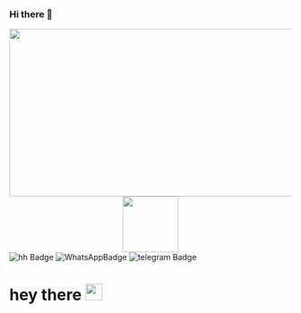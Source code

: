 ### Hi there 👋

<!--
**notime4dream/notime4dream** is a ✨ _special_ ✨ repository because its `README.md` (this file) appears on your GitHub profile.

Here are some ideas to get you started:

- 🔭 I’m currently working on ...
- 🌱 I’m currently learning ...
- 👯 I’m looking to collaborate on ...
- 🤔 I’m looking for help with ...
- 💬 Ask me about ...
- 📫 How to reach me: ...
- 😄 Pronouns: ...
- ⚡ Fun fact: ...
-->
<div align="center">
  <img src="https://media.giphy.com/media/RbDKaczqWovIugyJmW/giphy.gif" width="600" height="300"/>
</div>





<div id="header" align="center">
  <img src="https://media.giphy.com/media/l3vR85PnGsBwu1PFK/giphy.gif" width="100"/>
</div
<div id="badges">
  <img src="https://img.shields.io/badge/hh-red?style=for-the-badge" alt="hh Badge"/>
  <img src="https://img.shields.io/badge/WhatsApp-green?style=for-the-badge&logo=WhatsApp&logoColor=white" alt="WhatsAppBadge"/>
  <img src="https://img.shields.io/badge/telegram-blue?style=for-the-badge&logo=telegram&logoColor=white" alt="telegram Badge"/>
  <img src="https://komarev.com/ghpvc/?username=notime4dream&style=flat-square&color=blue" alt=""/>
  <h1>
  hey there
  <img src="https://media.giphy.com/media/hvRJCLFzcasrR4ia7z/giphy.gif" width="30px"/>
</h1>
</div>
